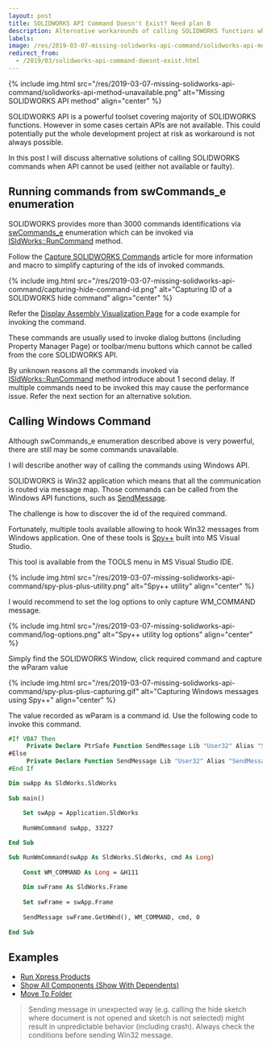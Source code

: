 ```yaml
---
layout: post
title: SOLIDWORKS API Command Doesn't Exist? Need plan B
description: Alternative workarounds of calling SOLIDWORKS functions when SOLIDWORKS API method is not implemented. How to use Windows API and SOLIDWORKS commands to call functions of SOLIDWORKS
labels:
image: /res/2019-03-07-missing-solidworks-api-command/solidworks-api-method-unavailable.png
redirect_from:
  - /2019/03/solidworks-api-command-doesnt-exist.html
---
```

{% include img.html src="/res/2019-03-07-missing-solidworks-api-command/solidworks-api-method-unavailable.png" alt="Missing SOLIDWORKS API method" align="center" %}

SOLIDWORKS API is a powerful toolset covering majority of SOLIDWORKS functions. However in some cases certain APIs are not available. This could potentially put the whole development project at risk as workaround is not always possible.

In this post I will discuss alternative solutions of calling SOLIDWORKS commands when API cannot be used (either not available or faulty).

## Running commands from swCommands_e enumeration

SOLIDWORKS provides more than 3000 commands identifications via [swCommands_e](http://help.solidworks.com/2012/english/api/swcommands/solidworks.interop.swcommands~solidworks.interop.swcommands.swcommands_e.html) enumeration which can be invoked via [ISldWorks::RunCommand](http://help.solidworks.com/2012/english/api/sldworksapi/solidworks.interop.sldworks~solidworks.interop.sldworks.isldworks~runcommand.html) method.

Follow the [Capture SOLIDWORKS Commands](https://www.codestack.net/solidworks-api/application/frame/capture-commands/) article for more information and macro to simplify capturing of the ids of invoked commands.

{% include img.html src="/res/2019-03-07-missing-solidworks-api-command/capturing-hide-command-id.png" alt="Capturing ID of a SOLIDWORKS hide command" align="center" %}

Refer the [Display Assembly Visualization Page](https://www.codestack.net/solidworks-api/document/assembly/display-assembly-visualization-page/) for a code example for invoking the command.

These commands are usually used to invoke dialog buttons (including Property Manager Page) or toolbar/menu buttons which cannot be called from the core SOLIDWORKS API.

By unknown reasons all the commands invoked via [ISldWorks::RunCommand](http://help.solidworks.com/2012/english/api/sldworksapi/solidworks.interop.sldworks~solidworks.interop.sldworks.isldworks~runcommand.html) method introduce about 1 second delay. If multiple commands need to be invoked this may cause the performance issue. Refer the next section for an alternative solution.

## Calling Windows Command

Although swCommands_e enumeration described above is very powerful, there are still may be some commands unavailable.

I will describe another way of calling the commands using Windows API.

SOLIDWORKS is Win32 application which means that all the communication is routed via message map. Those commands can be called from the Windows API functions, such as [SendMessage](https://docs.microsoft.com/en-us/windows/desktop/api/winuser/nf-winuser-sendmessage).

The challenge is how to discover the id of the required command.

Fortunately, multiple tools available allowing to hook Win32 messages from Windows application. One of these tools is [Spy++](https://docs.microsoft.com/en-us/visualstudio/debugger/introducing-spy-increment?view=vs-2017) built into MS Visual Studio.

This tool is available from the TOOLS menu in MS Visual Studio IDE.

{% include img.html src="/res/2019-03-07-missing-solidworks-api-command/spy-plus-plus-utility.png" alt="Spy++ utility" align="center" %}

I would recommend to set the log options to only capture WM_COMMAND message.

{% include img.html src="/res/2019-03-07-missing-solidworks-api-command/log-options.png" alt="Spy++ utility log options" align="center" %}

Simply find the SOLIDWORKS Window, click required command and capture the wParam value

{% include img.html src="/res/2019-03-07-missing-solidworks-api-command/spy-plus-plus-capturing.gif" alt="Capturing Windows messages using Spy++" align="center" %}

The value recorded as wParam is a command id. Use the following code to invoke this command.

~~~ vb
#If VBA7 Then
     Private Declare PtrSafe Function SendMessage Lib "User32" Alias "SendMessageA" (ByVal hWnd As Long, ByVal wMsg As Long, ByVal wParam As Long, lParam As Any) As Long
#Else
     Private Declare Function SendMessage Lib "User32" Alias "SendMessageA" (ByVal hWnd As Long, ByVal wMsg As Long, ByVal wParam As Long, lParam As Any) As Long
#End If

Dim swApp As SldWorks.SldWorks
 
Sub main()
 
    Set swApp = Application.SldWorks
     
    RunWmCommand swApp, 33227

End Sub

Sub RunWmCommand(swApp As SldWorks.SldWorks, cmd As Long)
    
    Const WM_COMMAND As Long = &H111
        
    Dim swFrame As SldWorks.Frame
        
    Set swFrame = swApp.Frame
        
    SendMessage swFrame.GetHWnd(), WM_COMMAND, cmd, 0
     
End Sub
~~~

## Examples

* [Run Xpress Products](https://www.codestack.net/solidworks-api/application/frame/run-xpress-products/)
* [Show All Components (Show With Dependents)](https://www.codestack.net/solidworks-api/document/assembly/components/show-with-dependents/)
* [Move To Folder](https://www.codestack.net/solidworks-api/document/assembly/components/move-to-folder/)

> Sending message in unexpected way (e.g. calling the hide sketch where document is not opened and sketch is not selected) might result in unpredictable behavior (including crash). Always check the conditions before sending Win32 message.